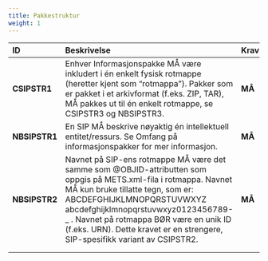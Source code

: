 ```yaml
---
title: Pakkestruktur
weight: 1
---
```



| **ID** | **Beskrivelse** | **Krav** | **Kardinalitet** |
|:---|:---|:---|:---|
| **CSIPSTR1** | Enhver Informasjonspakke MÅ være inkludert i én enkelt fysisk rotmappe (heretter kjent som “rotmappa”). Pakker som er pakket i et arkivformat (f.eks. ZIP, TAR), MÅ pakkes ut til én enkelt rotmappe, se CSIPSTR3 og NBSIPSTR3. | **MÅ** | **1..1** |
| **NBSIPSTR1** | En SIP MÅ beskrive nøyaktig én intellektuell entitet/ressurs. Se Omfang på informasjonspakker for mer informasjon. | **MÅ** |  |
| **NBSIPSTR2** | Navnet på SIP-ens rotmappe MÅ være det samme som @OBJID-attributten som oppgis på METS.xml-fila i rotmappa. Navnet MÅ kun bruke tillatte tegn, som er: ABCDEFGHIJKLMNOPQRSTUVWXYZ abcdefghijklmnopqrstuvwxyz0123456789-_ . Navnet på rotmappa BØR være en unik ID (f.eks. URN).  Dette kravet er en strengere, SIP-spesifikk variant av CSIPSTR2. | **MÅ** |  |
|  |  |  |  |
|  |  |  |  |